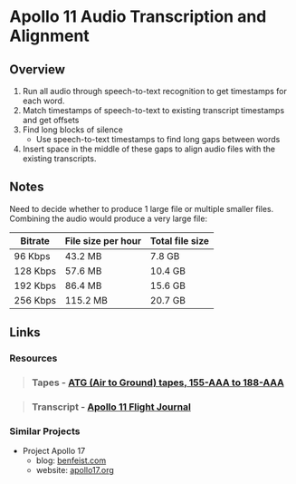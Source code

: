 # Apollo 11 Audio Transcription and Alignment
## Overview

1. Run all audio through speech-to-text recognition to get timestamps for each word.
2. Match timestamps of speech-to-text to existing transcript timestamps and get offsets
3. Find long blocks of silence
    - Use speech-to-text timestamps to find long gaps between words
4. Insert space in the middle of these gaps to align audio files with the existing transcripts.

## Notes

Need to decide whether to produce 1 large file or multiple smaller files. Combining the audio would produce a very large file:

|Bitrate |File size per hour|Total file size|
|--------|------------------|---------------|
|96 Kbps |43.2 MB           |7.8 GB         |
|128 Kbps|57.6 MB           |10.4 GB        |
|192 Kbps|86.4 MB           |15.6 GB        |
|256 Kbps|115.2 MB          |20.7 GB        |

## Links

### Resources

> ### Tapes - [ATG (Air to Ground) tapes, 155-AAA to 188-AAA](https://archive.org/details/Apollo11Audio)

> ### Transcript - [Apollo 11 Flight Journal](https://history.nasa.gov/afj/ap11fj/index.html)

### Similar Projects
- Project Apollo 17
    - blog:  [benfeist.com](http://benfeist.com/project-apollo-17/)
    - website: [apollo17.org](http://apollo17.org)